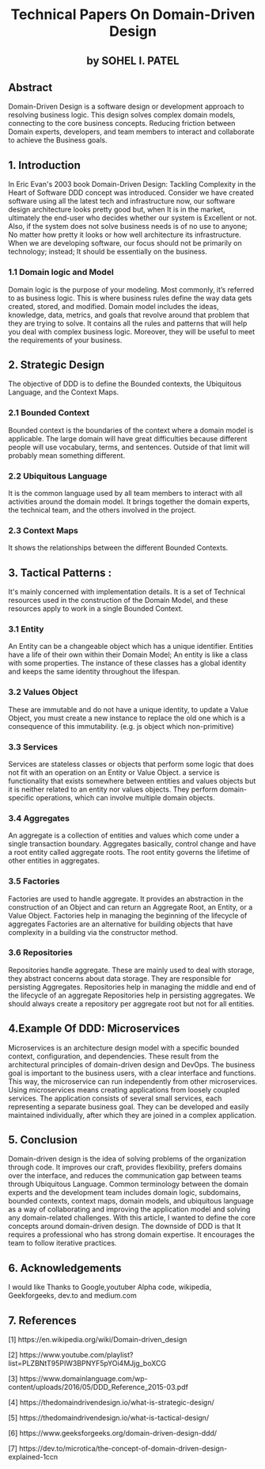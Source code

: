 <b><h1 align="center">Technical Papers On Domain-Driven Design </h1>
<h2 align="center">by SOHEL I. PATEL</h2></b>


## **Abstract** ##
Domain-Driven Design is a software design or development approach to resolving business logic. This design solves complex domain models, connecting to the core business concepts. Reducing friction between Domain experts, developers, and team members to interact and collaborate to achieve the Business goals.

## **1. Introduction**

 In Eric Evan's 2003 book  Domain-Driven Design: Tackling Complexity in the Heart of Software DDD concept was introduced.
Consider we have created software using all the latest tech and infrastructure now, our software design architecture looks pretty good but, when It is in the market, ultimately the end-user who decides whether our system is Excellent or not. Also, if the system does not solve business needs is of no use to anyone; No matter how pretty it looks or how well architecture its infrastructure. When we are developing software, our focus should not be primarily on technology; instead; It should be essentially on the business.

### **1.1  Domain logic and Model**  ###
Domain logic is the purpose of your modeling. Most commonly, it’s referred to as business logic. This is where business rules define the way data gets created, stored, and modified. Domain model includes the ideas, knowledge, data, metrics, and goals that revolve around that problem that they are trying to solve. It contains all the rules and patterns that will help you deal with complex business logic. Moreover, they will be useful to meet the requirements of your business.

## **2. Strategic Design** ##
The objective of DDD is to define the Bounded contexts, the Ubiquitous Language, and the Context Maps.

### **2.1 Bounded Context** ###
Bounded context is the boundaries of the context where a domain model is applicable. The large domain will have great difficulties because different people will use vocabulary, terms, and sentences. Outside of that limit will probably mean something different.

### **2.2 Ubiquitous Language** ###
It is the common language used by all team members to interact with all activities around the domain model. It brings together the domain experts, the technical team, and the others involved in the project.

### **2.3 Context Maps** ###
It shows the relationships between the different Bounded Contexts.

## **3. Tactical Patterns :** ##
It's mainly concerned with implementation details. It is a set of Technical resources used in the construction of the Domain Model, and these resources apply to work in a single Bounded Context.

### **3.1 Entity** ###
An Entity can be a changeable object which has a unique identifier. Entities have a life of their own within their Domain Model; An entity is like a class with some properties. The instance of these classes has a global identity and keeps the same identity throughout the lifespan.

### **3.2 Values Object** ###
These are immutable and do not have a unique identity, 
to update a Value Object, you must create a new instance to replace the old one which is a consequence of this immutability. (e.g. js object which non-primitive)

### **3.3 Services** ###
Services are stateless classes or objects that perform some logic that does not fit with an operation on an Entity or Value Object.
a service is functionality that exists somewhere between entities and values objects but it is neither related to an entity nor values objects.
They perform domain-specific operations, which can involve multiple domain objects.

###  **3.4 Aggregates** ### 
An aggregate is a collection of entities and values which come under a single transaction boundary.  Aggregates basically, control change and have a root entity called aggregate roots. The root entity governs the lifetime of other entities in aggregates.

### **3.5 Factories** ### 
Factories are used to handle aggregate. It provides an abstraction in the construction of an Object and can return an Aggregate Root, an Entity, or a Value Object. Factories help in managing the beginning of the lifecycle of aggregates Factories are an alternative for building objects that have complexity in a building via the constructor method.

###  **3.6 Repositories** ###  
Repositories handle aggregate. These are mainly used to deal with storage, they abstract concerns about data storage. They are responsible for persisting Aggregates. Repositories help in managing the middle and end of the lifecycle of an aggregate Repositories help in persisting aggregates. We should always create a repository per aggregate root but not for all entities.

## **4.Example Of DDD: Microservices** ##
Microservices is an architecture design model with a specific bounded context, configuration, and dependencies. These result from the architectural principles of domain-driven design and DevOps. 
The business goal is important to the business users, with a clear interface and functions. This way, the microservice can run independently from other microservices. 
Using microservices means creating applications from loosely coupled services. The application consists of several small services, each representing a separate business goal. They can be developed and easily maintained individually, after which they are joined in a complex application.

## **5. Conclusion** ##
Domain-driven design is the idea of solving problems of the organization through code. It improves our craft, provides flexibility, prefers domains over the interface, and reduces the communication gap between teams through Ubiquitous Language. Common terminology between the domain experts and the development team includes domain logic, subdomains, bounded contexts, context maps, domain models, and ubiquitous language as a way of collaborating and improving the application model and solving any domain-related challenges. With this article, I wanted to define the core concepts around domain-driven design. The downside of DDD is that It requires a professional who has strong domain expertise. It encourages the team to follow iterative practices.

## **6. Acknowledgements** ##
I would like Thanks to Google,youtuber Alpha code, wikipedia, Geekforgeeks, dev.to and medium.com

## **7. References**
<p>[1] https://en.wikipedia.org/wiki/Domain-driven_design</p>
<p>
[2] https://www.youtube.com/playlist?list=PLZBNtT95PIW3BPNYF5pYOi4MJjg_boXCG</p>
<p>
[3] https://www.domainlanguage.com/wp-content/uploads/2016/05/DDD_Reference_2015-03.pdf</p>
<p>
[4] https://thedomaindrivendesign.io/what-is-strategic-design/</p>
<p>
[5] https://thedomaindrivendesign.io/what-is-tactical-design/</p>
<p>
[6] https://www.geeksforgeeks.org/domain-driven-design-ddd/</p>
<p>
[7] https://dev.to/microtica/the-concept-of-domain-driven-design-explained-1ccn</p>

































